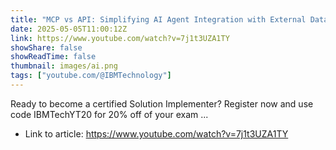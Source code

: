 ```yaml
---
title: "MCP vs API: Simplifying AI Agent Integration with External Data"
date: 2025-05-05T11:00:12Z
link: https://www.youtube.com/watch?v=7j1t3UZA1TY
showShare: false
showReadTime: false
thumbnail: images/ai.png
tags: ["youtube.com/@IBMTechnology"]
---
```

Ready to become a certified Solution Implementer? Register now and use code IBMTechYT20 for 20% off of your exam ...

- Link to article: https://www.youtube.com/watch?v=7j1t3UZA1TY